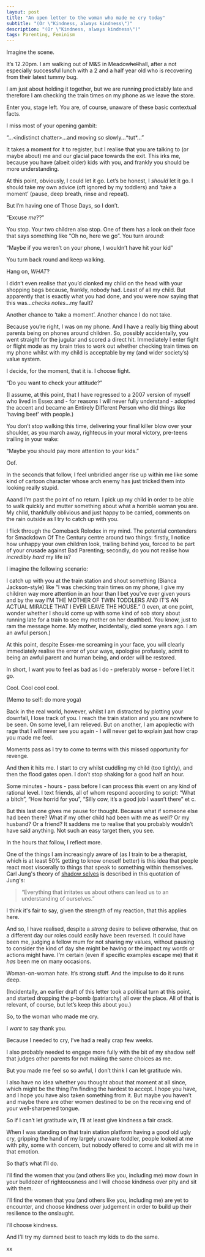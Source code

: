```yaml
---
layout: post
title: "An open letter to the woman who made me cry today"
subtitle: "(Or \"Kindness, always kindness\")"
description: "(Or \"Kindness, always kindness\")"
tags: Parenting, Feminism
---
```


Imagine the scene.

It’s 12.20pm. I am walking out of M&S in Meadow~~hell~~hall, after a not especially successful lunch with a 2 and a half year old who is recovering from their latest tummy bug.

I am just about holding it together, but we are running predictably late and therefore I am checking the train times on my phone as we leave the store.

Enter you, stage left. You are, of course, unaware of these basic contextual facts.

I miss most of your opening gambit:

“...\<indistinct chatter\>...and moving so slowly...\*tut\*...”

It takes a moment for it to register, but I realise that you are talking to (or maybe about) me and our glacial pace towards the exit.  This irks me, because you have (albeit older) kids with you, and frankly you should be more understanding.

At this point, obviously, I could let it go.  Let’s be honest, I *should* let it go. I should take my own advice (oft ignored by my toddlers) and ‘take a moment’ (pause, deep breath, rinse and repeat).

But I’m having one of Those Days, so I don’t.

“Excuse *me*??”

You stop.  Your two children also stop.  One of them has a look on their face that says something like “Oh no, here we go”. You turn around:

“Maybe if you weren’t on your phone, I wouldn’t have hit your kid”

You turn back round and keep walking.

Hang on, *WHAT*?

I didn’t even realise that you’d clonked my child on the head with your shopping bags because, frankly, nobody had.  Least of all my child.  But apparently that is exactly what you had done, and you were now saying that this was...*checks notes*...my fault?

Another chance to ‘take a moment’. Another chance I do not take.

Because you’re right, I was on my phone. And I have a really big thing about parents being on phones around children. So, possibly accidentally, you went straight for the jugular and scored a direct hit. Immediately I enter fight or flight mode as my brain tries to work out whether checking train times on my phone whilst with my child is acceptable by my (and wider society’s) value system.

I decide, for the moment, that it is. I choose fight.

“Do you want to check your attitude?”

(I assume, at this point, that I have regressed to a 2007 version of myself who lived in Essex and - for reasons I will never fully understand - adopted the accent and became an Entirely Different Person who did things like ‘having beef’ with people.)

You don’t stop walking this time, delivering your final killer blow over your shoulder, as you march away, righteous in your moral victory, pre-teens trailing in your wake:

“Maybe you should pay more attention to your kids.”

Oof.

In the seconds that follow, I feel unbridled anger rise up within me like some kind of cartoon character whose arch enemy has just tricked them into looking really stupid.

Aaand I’m past the point of no return. I pick up my child in order to be able to walk quickly and mutter something about what a horrible woman you are. My child, thankfully oblivious and just happy to be carried, comments on the rain outside as I try to catch up with you.

I flick through the Comeback Rolodex in my mind. The potential contenders for Smackdown Of The Century centre around two things: firstly, I notice how unhappy your own children look, trailing behind you, forced to be part of your crusade against Bad Parenting; secondly, do you not realise how *incredibly hard* my life is?

I imagine the following scenario:

I catch up with you at the train station and shout something (Bianca Jackson-style) like “I was checking train times on my phone, I give my children way more attention in an hour than I bet you’ve ever given yours and by the way I’M THE MOTHER OF TWIN TODDLERS AND IT’S AN ACTUAL MIRACLE THAT I EVER LEAVE THE HOUSE.”  (I even, at one point, wonder whether I should come up with some kind of sob story about running late for a train to see my mother on her deathbed.  You know, just to ram the message home.  My mother, incidentally, died some years ago. I am an awful person.)

At this point, despite Essex-me screaming in your face, you will clearly immediately realise the error of your ways, apologise profusely, admit to being an awful parent and human being, and order will be restored.

In short, I want you to feel as bad as I do - preferably worse - before I let it go.

Cool.  Cool cool cool.

(Memo to self: do more yoga)

Back in the real world, however, whilst I am distracted by plotting your downfall, I lose track of you. I reach the train station and you are nowhere to be seen. On some level, I am relieved. But on another, I am apoplectic with rage that I will never see you again - I will never get to explain just how crap you made me feel.

Moments pass as I try to come to terms with this missed opportunity for revenge.

And then it hits me. I start to cry whilst cuddling my child (too tightly), and then the flood gates open. I don’t stop shaking for a good half an hour.

Some minutes - hours - pass before I can process this event on any kind of rational level.  I text friends, all of whom respond according to script: “What a bitch”, “How horrid for you”, “Silly cow, it’s a good job I wasn’t there” et c.

But this last one gives me pause for thought.  Because what if someone else had been there?  What if my other child had been with me as well?  Or my husband?  Or a friend?  It saddens me to realise that you probably wouldn’t have said anything. Not such an easy target then, you see.

In the hours that follow, I reflect more.

One of the things I am increasingly aware of (as I train to be a therapist, which is at least 50% getting to know oneself better) is this idea that people react most viscerally to things that speak to something within themselves.  Carl Jung's theory of [shadow selves](https://www.samwoolfe.com/2016/11/carl-jung-and-hermann-hesse-explain-why.html) is described in this quotation of Jung's:

> “Everything that irritates us about others can lead us to an understanding of ourselves.”

I think it's fair to say, given the strength of my reaction, that this applies here.

And so, I have realised, despite a *strong* desire to believe otherwise, that on a different day our roles could easily have been reversed.  It could have been me, judging a fellow mum for not sharing my values, without pausing to consider the kind of day she might be having or the impact my words or actions might have. I’m certain (even if specific examples escape me) that it *has* been me on many occasions.

Woman-on-woman hate. It’s strong stuff. And the impulse to do it runs deep.

(Incidentally, an earlier draft of this letter took a political turn at this point, and started dropping the p-bomb (patriarchy) all over the place.  All of that is relevant, of course, but let’s keep this about you.)

So, to the woman who made me cry.

I *want* to say thank you.

Because I needed to cry, I’ve had a really crap few weeks.

I also probably needed to engage more fully with the bit of my shadow self that judges other parents for not making the same choices as me.

But you made me feel so so awful, I don’t think I can let gratitude win.

I also have no idea whether you thought about that moment at all since, which might be the thing I’m finding the hardest to accept.  I hope you have, and I hope you have also taken something from it. But maybe you haven’t and maybe there are other women destined to be on the receiving end of your well-sharpened tongue.

So if I can’t let gratitude win, I’ll at least give kindness a fair crack.

When I was standing on that train station platform having a good old ugly cry, gripping the hand of my largely unaware toddler, people looked at me with pity, some with concern, but nobody offered to come and sit with me in that emotion.

So that’s what I’ll do.

I’ll find the women that you (and others like you, including me) mow down in your bulldozer of righteousness and I will choose kindness over pity and sit with them.

I’ll find the women that you (and others like you, including me) are yet to encounter, and choose kindness over judgement in order to build up their resilience to the onslaught.

I’ll choose kindness.

And I’ll try my damned best to teach my kids to do the same.

xx
